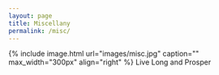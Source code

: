 ```yaml
---
layout: page
title: Miscellany
permalink: /misc/
---
```


{% include image.html url="images/misc.jpg" caption="" max_width="300px" align="right" %}
Live Long and Prosper 